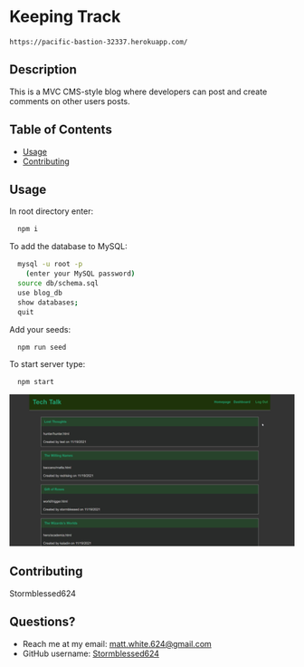   # Keeping Track
    https://pacific-bastion-32337.herokuapp.com/

  ## Description
  This is a MVC CMS-style blog where developers can post and create comments on other users posts.

  ## Table of Contents
  * [Usage](#usage)
  * [Contributing](#contributing)
  

  ## Usage
  In root directory enter: 
```bash
  npm i
```
To add the database to MySQL:
```bash
  mysql -u root -p
    (enter your MySQL password)
  source db/schema.sql
  use blog_db
  show databases;
  quit
```
Add your seeds:
```bash
  npm run seed
```
To start server type: 
```bash
  npm start
```
  ![alt text](public/images/tech-talk-screenshot.png)


  ## Contributing
  Stormblessed624
  

  ## Questions?
  - Reach me at my email: matt.white.624@gmail.com
  - GitHub username: [Stormblessed624](https://github.com/Stormblessed624/)

  
